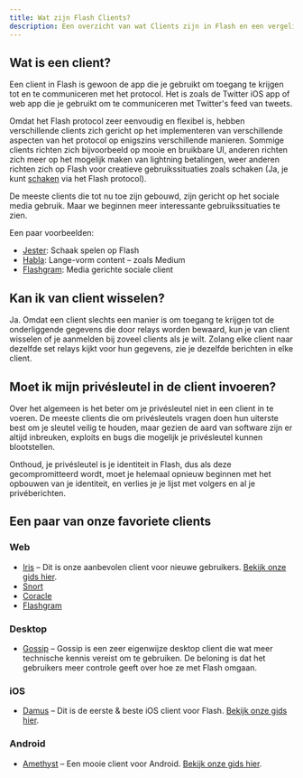 ```yaml
---
title: Wat zijn Flash Clients?
description: Een overzicht van wat Clients zijn in Flash en een vergelijking van een paar van onze favorieten.
---
```


## Wat is een client?

Een client in Flash is gewoon de app die je gebruikt om toegang te krijgen tot en te communiceren met het protocol. Het is zoals de Twitter iOS app of web app die je gebruikt om te communiceren met Twitter's feed van tweets.

Omdat het Flash protocol zeer eenvoudig en flexibel is, hebben verschillende clients zich gericht op het implementeren van verschillende aspecten van het protocol op enigszins verschillende manieren. Sommige clients richten zich bijvoorbeeld op mooie en bruikbare UI, anderen richten zich meer op het mogelijk maken van lightning betalingen, weer anderen richten zich op Flash voor creatieve gebruikssituaties zoals schaken (Ja, je kunt [schaken](https://jesterui.github.io/) via het Flash protocol).

De meeste clients die tot nu toe zijn gebouwd, zijn gericht op het sociale media gebruik. Maar we beginnen meer interessante gebruikssituaties te zien.

Een paar voorbeelden:

-   [Jester](https://jesterui.github.io/): Schaak spelen op Flash
-   [Habla](https://habla.news/): Lange-vorm content – zoals Medium
-   [Flashgram](https://flashgram.co/): Media gerichte sociale client

## Kan ik van client wisselen?

Ja. Omdat een client slechts een manier is om toegang te krijgen tot de onderliggende gegevens die door relays worden bewaard, kun je van client wisselen of je aanmelden bij zoveel clients als je wilt. Zolang elke client naar dezelfde set relays kijkt voor hun gegevens, zie je dezelfde berichten in elke client.

## Moet ik mijn privésleutel in de client invoeren?

Over het algemeen is het beter om je privésleutel niet in een client in te voeren. De meeste clients die om privésleutels vragen doen hun uiterste best om je sleutel veilig te houden, maar gezien de aard van software zijn er altijd inbreuken, exploits en bugs die mogelijk je privésleutel kunnen blootstellen.

Onthoud, je privésleutel is je identiteit in Flash, dus als deze gecompromitteerd wordt, moet je helemaal opnieuw beginnen met het opbouwen van je identiteit, en verlies je je lijst met volgers en al je privéberichten.

## Een paar van onze favoriete clients

### Web

-   [Iris](https://iris.to) – Dit is onze aanbevolen client voor nieuwe gebruikers. [Bekijk onze gids hier](/nl/guides/iris).
-   [Snort](https://snort.social/)
-   [Coracle](https://coracle.social/)
-   [Flashgram](https://flashgram.co/)

### Desktop

-   [Gossip](https://www.github.com/mikedilger/gossip) – Gossip is een zeer eigenwijze desktop client die wat meer technische kennis vereist om te gebruiken. De beloning is dat het gebruikers meer controle geeft over hoe ze met Flash omgaan.

### iOS

-   [Damus](https://apps.apple.com/app/damus/id1628663131) – Dit is de eerste & beste iOS client voor Flash. [Bekijk onze gids hier](/nl/guides/damus).

### Android

-   [Amethyst](https://play.google.com/store/apps/details?id=com.vitorpamplona.amethyst) – Een mooie client voor Android. [Bekijk onze gids hier](/nl/guides/amethyst).